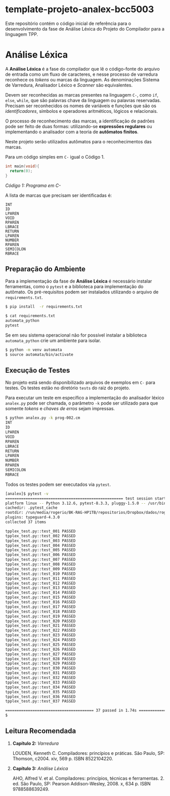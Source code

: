 # template-projeto-analex-bcc5003
Este repositório contém o código inicial de referência para o desenvolvimento da fase de Análise Léxica do Projeto do Compilador para a linguagem TPP.

# Análise Léxica

A __Análise Léxica__ é a fase do compilador que lê o código-fonte do arquivo de entrada como um fluxo de caracteres, e nesse processo de varredura reconhece os _tokens_ ou marcas da linguagem. As denominações Sistema de Varredura, Analisador Léxico e _Scanner_ são equivalentes.

Devem ser reconhecidas as marcas presentes na linguagem `C-`, como `if`, `else`, `while`, que são palavras chave da linguagem ou palavras reservadas. Precisam ser reconhecidos os nomes de variáveis e funções que são os _identificadores_, símbolos e operadores aritméticos, lógicos e relacionais.

O processo de reconhecimento das marcas, a identificação de padrões pode ser feito de duas formas: utilizando-se __expressões regulares__ ou implementando o analisador com a teoria de __autômatos finitos__.

Neste projeto serão utilizados autômatos para o reconhecimentos das marcas.

Para um código simples em `C-` igual o Código 1.

```c
int main(void){
  return(0);
}
```
_Código 1: Programa em C-_


A lista de marcas que precisam ser identificadas é:
```
INT
ID
LPAREN
VOID
RPAREN
LBRACE
RETURN
LPAREN
NUMBER
RPAREN
SEMICOLON
RBRACE
```

## Preparação do Ambiente

Para a implementação da fase de __Análise Léxica__ é necessário instalar ferramentas, como o `pytest` e a biblioteca para implementação do autômato. Os pré-requisitos podem ser instalados utilizando o arquivo de `requirements.txt`.

```bash
$ pip install  -r requirements.txt
```

```bash
$ cat requirements.txt
automata_python
pytest
```

Se em seu sistema operacional não for possível instalar a biblioteca `automata_python` crie um ambiente para isolar.

```bash
$ python -m venv automata
$ source automata/bin/activate
```

## Execução de Testes

No projeto está sendo disponibilizado arquivos de exemplos em `C-` para testes. Os testes estão no diretório `tests` do raiz do projeto.

Para executar um teste em específico a implementação do analisador léxico `analex.py` pode ser chamada, o parâmetro `-k` pode ser utilizado para que somente _tokens_ e _chaves de erros_ sejam impressas.

```bash
$ python analex.py -k prog-002.cm
INT
ID
LPAREN
VOID
RPAREN
LBRACE
RETURN
LPAREN
NUMBER
RPAREN
SEMICOLON
RBRACE
```

Todos os testes podem ser executados via `pytest`.

```bash
[analex]$ pytest -v
==================================================== test session starts =====================================================
platform linux -- Python 3.12.6, pytest-8.3.3, pluggy-1.5.0 -- /usr/bin/python
cachedir: .pytest_cache
rootdir: /run/media/rogerio/BK-RAG-HP1TB/repositorios/Dropbox/dados/rogerio/projetos/projetos.github/analise-lexica-code-start
plugins: typeguard-4.3.0
collected 37 items                                                                                                           

tpplex_test.py::test_001 PASSED                                                          [  2%]
tpplex_test.py::test_002 PASSED                                                          [  5%]
tpplex_test.py::test_003 PASSED                                                          [  8%]
tpplex_test.py::test_004 PASSED                                                          [ 10%]
tpplex_test.py::test_005 PASSED                                                          [ 13%]
tpplex_test.py::test_006 PASSED                                                          [ 16%]
tpplex_test.py::test_007 PASSED                                                          [ 18%]
tpplex_test.py::test_008 PASSED                                                          [ 21%]
tpplex_test.py::test_009 PASSED                                                          [ 24%]
tpplex_test.py::test_010 PASSED                                                          [ 27%]
tpplex_test.py::test_011 PASSED                                                          [ 29%]
tpplex_test.py::test_012 PASSED                                                          [ 32%]
tpplex_test.py::test_013 PASSED                                                          [ 35%]
tpplex_test.py::test_014 PASSED                                                          [ 37%]
tpplex_test.py::test_015 PASSED                                                          [ 40%]
tpplex_test.py::test_016 PASSED                                                          [ 43%]
tpplex_test.py::test_017 PASSED                                                          [ 45%]
tpplex_test.py::test_018 PASSED                                                          [ 48%]
tpplex_test.py::test_019 PASSED                                                          [ 51%]
tpplex_test.py::test_020 PASSED                                                          [ 54%]
tpplex_test.py::test_021 PASSED                                                          [ 56%]
tpplex_test.py::test_022 PASSED                                                          [ 59%]
tpplex_test.py::test_023 PASSED                                                          [ 62%]
tpplex_test.py::test_024 PASSED                                                          [ 64%]
tpplex_test.py::test_025 PASSED                                                          [ 67%]
tpplex_test.py::test_026 PASSED                                                          [ 70%]
tpplex_test.py::test_027 PASSED                                                          [ 72%]
tpplex_test.py::test_028 PASSED                                                          [ 75%]
tpplex_test.py::test_029 PASSED                                                          [ 78%]
tpplex_test.py::test_030 PASSED                                                          [ 81%]
tpplex_test.py::test_031 PASSED                                                          [ 83%]
tpplex_test.py::test_032 PASSED                                                          [ 86%]
tpplex_test.py::test_033 PASSED                                                          [ 89%]
tpplex_test.py::test_034 PASSED                                                          [ 91%]
tpplex_test.py::test_035 PASSED                                                          [ 94%]
tpplex_test.py::test_036 PASSED                                                          [ 97%]
tpplex_test.py::test_037 PASSED                                                          [100%]

======================================= 37 passed in 1.74s =======================================
$
```

## Leitura Recomendada

1. __Capítulo 2:__ _Varredura_

    LOUDEN, Kenneth C. Compiladores: princípios e práticas. São Paulo, SP: Thomson, c2004. xiv, 569 p. ISBN 8522104220.

2. __Capítulo 3:__ _Análise Léxica_

    AHO, Alfred V. et al. Compiladores: princípios, técnicas e ferramentas. 2. ed. São Paulo, SP: Pearson Addison-Wesley, 2008. x, 634 p. ISBN 9788588639249.